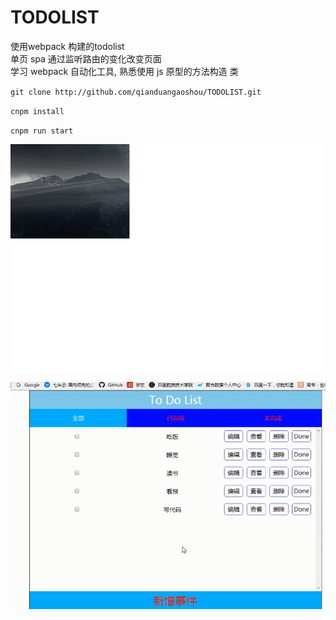 # TODOLIST
使用webpack 构建的todolist  
单页 spa 通过监听路由的变化改变页面  
学习 webpack 自动化工具, 熟悉使用 js 原型的方法构造 类  

`git clone http://github.com/qianduangaoshou/TODOLIST.git`

`cnpm install`

`cnpm run start`

![](./static/todo.gif)

![](./static/todo2.gif)
